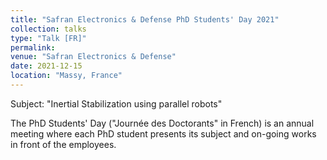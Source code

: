 ```yaml
---
title: "Safran Electronics & Defense PhD Students' Day 2021"
collection: talks
type: "Talk [FR]"
permalink: 
venue: "Safran Electronics & Defense"
date: 2021-12-15
location: "Massy, France"
---
```


Subject: "Inertial Stabilization using parallel robots"

The PhD Students' Day ("Journée des Doctorants" in French) is an annual meeting where each PhD student presents its subject and on-going works in front of the employees.
